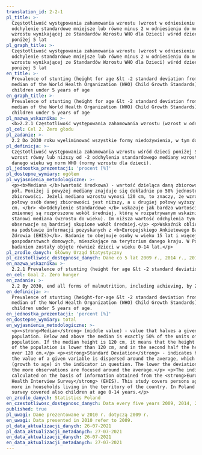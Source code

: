 ```yaml
---
translation_id: 2-2-1
pl_title: >-
  Częstotliwość występowania zahamowania wzrostu (wzrost w odniesieniu do wieku,
  odchylenie standardowe mniejsze lub równe minus 2 w odniesieniu do mediany
  wzrostu wynikającej ze Standardów Wzrostu WHO dla Dzieci) wśród dzieci w wieku
  poniżej 5 lat
pl_graph_title: >-
  Częstotliwość występowania zahamowania wzrostu (wzrost w odniesieniu do wieku,
  odchylenie standardowe mniejsze lub równe minus 2 w odniesieniu do mediany
  wzrostu wynikającej ze Standardów Wzrostu WHO dla Dzieci) wśród dzieci w wieku
  poniżej 5 lat
en_title: >-
  Prevalence of stunting (height for age &lt -2 standard deviation from the
  median of the World Health Organization (WHO) Child Growth Standards) among
  children under 5 years of age
en_graph_title: >-
  Prevalence of stunting (height for age &lt -2 standard deviation from the
  median of the World Health Organization (WHO) Child Growth Standards) among
  children under 5 years of age
pl_nazwa_wskaznika: >-
  <b>2.2.1 Częstotliwość występowania zahamowania wzrostu (wzrost w odniesieniu do wieku, odchylenie standardowe mniejsze lub równe minus 2 w odniesieniu do mediany wzrostu wynikającej ze Standardów Wzrostu WHO dla Dzieci) wśród dzieci w wieku poniżej 5 lat</b>
pl_cel: Cel 2. Zero głodu
pl_zadanie: >-
  2.2 Do 2030 roku wyeliminować wszystkie formy niedożywienia, w tym do 2025 r. zrealizować uzgodnione na szczeblu międzynarodowym zadania dotyczące zaburzeń wzrostu wśród dzieci poniżej piątego roku życia oraz zapewnić właściwą żywność dla dorastających dziewcząt, ciężarnych i karmiących kobiet oraz osób starszych
pl_definicja: >-
  Częstotliwość występowania zahamowania wzrostu wśród dzieci poniżej 5 lat -
  wzrost równy lub niższy od -2 odchylenia standardowego mediany wzrostu dla
  danego wieku wg norm WHO (normy wzrostu dla dzieci).
pl_jednostka_prezentacji: 'procent [%]'
pl_dostepne_wymiary: ogółem
pl_wyjasnienia_metodologiczne: >-
  <p><b>Mediana </b>(wartość środkowa) - wartość dzieląca daną zbiorowość na
  pół. Poniżej i powyżej mediany znajduje się dokładnie po 50% jednostek danej
  zbiorowości. Jeżeli mediana wzrostu wynosi 120 cm, to znaczy, że wzrost u
  połowy osób danej zbiorowości jest niższy, a u drugiej połowy wyższy od 120
  cm. </br> <b>Odchylenie standardowe </b> wskazuje jak bardzo wartości danej
  zmiennej są rozproszone wokół średniej, którą w rozpatrywanym wskaźniku
  stanowi mediana (wzrostu do wieku). Im niższa wartość odchylenia tym
  obserwacje są bardziej skupione wokół średniej.</p> <p>Wskaźnik obliczany jest
  na podstawie informacji pozyskanych z <b>Europejskiego Ankietowego Badania
  Zdrowia (EHIS)</b>. Badanie to obejmuje osoby w wieku 15 lat i więcej w
  gospodarstwach domowych, mieszkające na terytorium danego kraju. W Polsce
  badaniem zostały objęte również dzieci w wieku 0-14 lat.</p>
pl_zrodlo_danych: Główny Urząd Statystyczny
pl_czestotliwosc_dostępnosc_danych: Dane co 5 lat 2009 r., 2014 r., 2019 r.
en_nazwa_wskaznika: >-
  2.2.1 Prevalence of stunting (height for age &lt -2 standard deviation from the median of the World Health Organization (WHO) Child Growth Standards) among children under 5 years of age
en_cel: Goal 2. Zero hunger
en_zadanie: >-
  2.2 By 2030, end all forms of malnutrition, including achieving, by 2025, the internationally agreed targets on stunting and wasting in children under 5 years of age, and address the nutritional needs of adolescent girls, pregnant and lactating women and older persons
en_definicja: >-
  Prevalence of stunting (height-for-age &lt -2 standard deviation from the
  median of the World Health Organization (WHO) Child Growth Standards) among
  children under 5 years of age.
en_jednostka_prezentacji: 'percent [%]'
en_dostepne_wymiary: total
en_wyjasnienia_metodologiczne: >-
  <p><strong>Median</strong> (middle value) - value that halves a given
  population. Below and above the median is exactly 50% of the units of a given
  population. If the median height is 120 cm, it means that the height in a half
  of the population is lower than 120 cm, and in the second half the height is
  over 120 cm.</p> <p><strong>Standard Deviation</strong> - indicates how much
  the value of a given variable is dispersed around the average, which is median
  (growth to age) in the indicator in question. The lower the deviation value,
  the more observations are focused around the average.</p> <p>The indicator is
  calculated on the basis of information obtained from the <strong>European
  Health Interview Survey</strong> (EHIS). This study covers persons aged 15 and
  more in households living in the territory of the country. In Poland the
  survey covered also children at age 0-14 years.</p>
en_zrodlo_danych: Statistics Poland
en_czestotliwosc_dostępnosc_danych: Data every five years 2009, 2014, 2019.
published: true
pl_uwagi: Dane prezentowane w 2010 r. dotyczą 2009 r.
en_uwagi: Data presented in 2010 refer to 2009.
pl_data_aktualizacji_danych: 26-07-2021
pl_data_aktualizacji_metadanych: 27-07-2021
en_data_aktualizacji_danych: 26-07-2021
en_data_aktualizacji_metadanych: 27-07-2021
---
```

